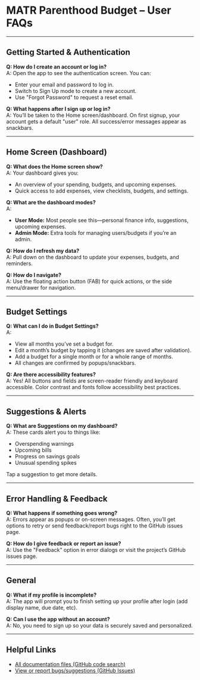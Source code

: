 # MATR Parenthood Budget – User FAQs

---

## Getting Started & Authentication

**Q: How do I create an account or log in?**  
A: Open the app to see the authentication screen. You can:
- Enter your email and password to log in.
- Switch to Sign Up mode to create a new account.
- Use "Forgot Password" to request a reset email.

**Q: What happens after I sign up or log in?**  
A: You’ll be taken to the Home screen/dashboard. On first signup, your account gets a default "user" role. All success/error messages appear as snackbars.

---

## Home Screen (Dashboard)

**Q: What does the Home screen show?**  
A: Your dashboard gives you:
- An overview of your spending, budgets, and upcoming expenses.
- Quick access to add expenses, view checklists, budgets, and settings.

**Q: What are the dashboard modes?**  
A:
- **User Mode:** Most people see this—personal finance info, suggestions, upcoming expenses.
- **Admin Mode:** Extra tools for managing users/budgets if you’re an admin.

**Q: How do I refresh my data?**  
A: Pull down on the dashboard to update your expenses, budgets, and reminders.

**Q: How do I navigate?**  
A: Use the floating action button (FAB) for quick actions, or the side menu/drawer for navigation.

---

## Budget Settings

**Q: What can I do in Budget Settings?**  
A: 
- View all months you’ve set a budget for.
- Edit a month’s budget by tapping it (changes are saved after validation).
- Add a budget for a single month or for a whole range of months.
- All changes are confirmed by popups/snackbars.

**Q: Are there accessibility features?**  
A: Yes! All buttons and fields are screen-reader friendly and keyboard accessible. Color contrast and fonts follow accessibility best practices.

---

## Suggestions & Alerts

**Q: What are Suggestions on my dashboard?**  
A: These cards alert you to things like:
- Overspending warnings
- Upcoming bills
- Progress on savings goals
- Unusual spending spikes

Tap a suggestion to get more details.

---

## Error Handling & Feedback

**Q: What happens if something goes wrong?**  
A: Errors appear as popups or on-screen messages. Often, you’ll get options to retry or send feedback/report bugs right to the GitHub issues page.

**Q: How do I give feedback or report an issue?**  
A: Use the "Feedback" option in error dialogs or visit the project’s GitHub issues page.

---

## General

**Q: What if my profile is incomplete?**  
A: The app will prompt you to finish setting up your profile after login (add display name, due date, etc).

**Q: Can I use the app without an account?**  
A: No, you need to sign up so your data is securely saved and personalized.

---

## Helpful Links

- [All documentation files (GitHub code search)](https://github.com/divakar2206/matr_parenthood_budget/search?q=md)
- [View or report bugs/suggestions (GitHub Issues)](https://github.com/divakar2206/matr_parenthood_budget/issues)
